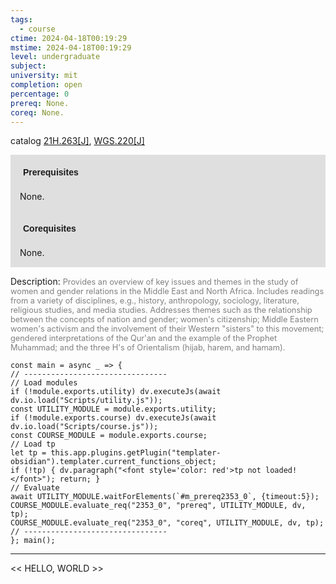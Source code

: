 ```yaml
---
tags:
  - course
ctime: 2024-04-18T00:19:29
mstime: 2024-04-18T00:19:29
level: undergraduate
subject: 
university: mit
completion: open
percentage: 0
prereq: None.
coreq: None.
---
```


catalog [21H.263[J]](http://student.mit.edu/catalog/m21Ha.html#21H.263), [WGS.220[J]](http://student.mit.edu/catalog/mWGSa.html#WGS.220)

<span style="display: block; padding: 15px; background-color: rgb(100, 100, 100, 0.2);"><font id="m_prereq2353_0" style="display: block; font-family: Arial, sans-serif; font-weight: bold; padding: 5px">Prerequisites</font><br><span id="prereq2353_0">None.</span></span>
<span style="display: block; padding: 15px; background-color: rgb(100, 100, 100, 0.2);"><font id="m_coreq2353_0" style="display: block; font-family: Arial, sans-serif; font-weight: bold; padding: 5px">Corequisites</font><br><span id="coreq2353_0">None.</span></span>

<font style="">Description:</font>
<font style="color: grey; font-size: 0.8rem;">Provides an overview of key issues and themes in the study of women and gender relations in the Middle East and North Africa. Includes readings from a variety of disciplines, e.g., history, anthropology, sociology, literature, religious studies, and media studies. Addresses themes such as the relationship between the concepts of nation and gender; women's citizenship; Middle Eastern women's activism and the involvement of their Western "sisters" to this movement; gendered interpretations of the Qur'an and the example of the Prophet Muhammad; and the three H's of Orientalism (hijab, harem, and hamam).</font>

```dataviewjs
const main = async _ => {
// --------------------------------
// Load modules
if (!module.exports.utility) dv.executeJs(await dv.io.load("Scripts/utility.js"));
const UTILITY_MODULE = module.exports.utility;
if (!module.exports.course) dv.executeJs(await dv.io.load("Scripts/course.js"));
const COURSE_MODULE = module.exports.course;
// Load tp
let tp = this.app.plugins.getPlugin("templater-obsidian").templater.current_functions_object;
if (!tp) { dv.paragraph("<font style='color: red'>tp not loaded!</font>"); return; }
// Evaluate
await UTILITY_MODULE.waitForElements(`#m_prereq2353_0`, {timeout:5});
COURSE_MODULE.evaluate_req("2353_0", "prereq", UTILITY_MODULE, dv, tp);
COURSE_MODULE.evaluate_req("2353_0", "coreq", UTILITY_MODULE, dv, tp);
// --------------------------------
}; main();
```

---

<< HELLO, WORLD >>
